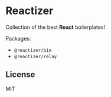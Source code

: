 # Reactizer

Collection of the best **React** boilerplates!

Packages:
* `@reactizer/bin`
* `@reactizer/relay`

## License

MIT
